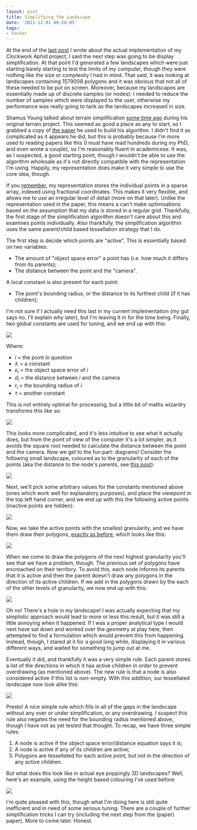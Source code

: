 ```yaml
---
layout: post
title: Simplifying the Landscape
date: '2011-12-01 09:28:05'
tags:
- hacker
---
```


At the end of the [last post] I wrote about the actual implementation of my Clockwork Aphid project, I said the next step was going to be display simplification. At that point I'd generated a few landscapes which were just starting barely starting to test the limits of my computer, though they were nothing like the size or complexity I had in mind. That said, it was looking at landscapes containing 1579008 polygons and it was obvious that not all of these needed to be put on screen. Moreover, because my landscapes are essentially made up of discrete samples (or nodes): I needed to reduce the number of samples which were displayed to the user, otherwise my performance was really going to tank as the landscapes increased in size. 

[last post]: /2010/10/22/now-in-eye-popping-3d

<!-- More -->

Shamus Young talked about terrain simplification [some time ago] during his original terrain project. This seemed as good a place as any to start, so I grabbed a copy of [the paper] he used to build his algorithm. I didn't find it as complicated as it appears he did, but this is probably because I'm more used to reading papers like this (I must have read hundreds during my PhD, and even wrote a couple), so I'm reasonably fluent in academicese. It was, as I suspected, a good starting point, though I wouldn't be able to use the algorithm wholesale as it's not directly compatible with the representation I'm using. Happily, my representation does make it very simple to use the core idea, though.

[some time ago]: http://www.shamusyoung.com/twentysidedtale/?p=142
[the paper]: http://citeseer.ist.psu.edu/viewdoc/summary?doi=10.1.1.14.4771

If you [remember], my representation stores the individual points in a sparse array, indexed using fractional coordinates. This makes it very flexible, and allows me to use an irregular level of detail (more on that later). Unlike the representation used in the paper, this means a can't make optimisations based on the assumption that my data is stored in a regular grid. Thankfully, the first stage of the simplification algorithm doesn't care about this and examines points individually. Also thankfully, the simplification algorithm uses the same parent/child based tessellation strategy that I do.

[remember]: /2010/10/19/youre-speaking-my-landscape-baby

The first step is decide which points are "active". This is essentially based on two variables: 

  * The amount of "object space error" a point has (i.e. how much it differs from its parents);
  * The distance between the point and the "camera".

A local constant is also present for each point: 

  * The point's bounding radius, or the distance to its furthest child (if it has children);

I'm not sure if I actually need this last in my current implementation (my gut says no, I'll explain why later), but I'm leaving it in for the time being. Finally, two global constants are used for tuning, and we end up with this: 

![](http://harveynick.files.wordpress.com/2011/12/simplificationequation21.png)

Where: 

  * _i_ = the point in question
  * _λ_ = a constant
  * _ε<sub>i</sub>_ = the object space error of _i_
  * _d<sub>i</sub>_ = the distance between _i_ and the camera
  * _r<sub>i</sub>_ = the bounding radius of _i_
  * _τ_ = another constant
  
This is not entirely optimal for processing, but a little bit of maths wizardry transforms this like so: 

![](http://harveynick.files.wordpress.com/2011/12/simplificationequation31.png)

This looks more complicated, and it's less intuitive to see what it actually does, but from the point of view of the computer it's a lot simpler, as it avoids the square root needed to calculate the distance between the point and the camera. Now we get to the fun part: diagrams! Consider the following small landscape, coloured as to the granularity of each of the points (aka the distance to the node's parents, see [this post]):

[this post]: /2010/10/22/fractal-errata

![](http://harveynick.files.wordpress.com/2011/12/allpoints.jpg)

Next, we'll pick some arbitrary values for the constants mentioned above (ones which work well for explanatory purposes), and place the viewpoint in the top left hand corner, and we end up with this the following active points (inactive points are hidden): 

![](http://harveynick.files.wordpress.com/2011/12/activepoints.jpg)

Now, we take the active points with the smallest granularity, and we have them draw their polygons, [exactly as before], which looks like this: 

[exactly as before]: /2010/10/22/now-in-eye-popping-3d

![](http://harveynick.files.wordpress.com/2011/12/smallestpolygons.jpg)

When we come to draw the polygons of the next highest granularity you'll see that we have a problem, though. The previous set of polygons have encroached on their territory. To avoid this, each node informs its parents that it is active and then the parent doesn't draw any polygons in the direction of its active children. If we add in the polygons drawn by the each of the other levels of granularity, we now end up with this: 

![](http://harveynick.files.wordpress.com/2011/12/filledpolygons.jpg)

Oh no! There's a hole in my landscape! I was actually expecting that my simplistic approach would lead to more or less this result, but it was still a little annoying when it happened. If I was a proper analytical type I would next have sat down and worked over the geometry at play here, then attempted to find a formulation which would prevent this from happening. Instead, though, I stared at it for a good long while, displaying it in various different ways, and waited for something to jump out at me.

Eventually it did, and thankfully it was a very simple rule. Each parent stores a list of the directions in which it has active children in order to prevent overdrawing (as mentioned above). The new rule is that a node is also considered active if this list is non-empty. With this addition, our tessellated landscape now look alike this:

![](http://harveynick.files.wordpress.com/2011/12/backfilledpolygons.jpg)

Presto! A nice simple rule which fills in all of the gaps in the landscape without any over or under simplification, or any overdrawing. I suspect this rule also negates the need for the bounding radius mentioned above, though I have not as yet tested that thought. To recap, we have three simple rules: 

  1. A node is active if the object space error/distance equation says it is;
  2. A node is active if any of its children are active;
  3. Polygons are tessellated for each active point, but not in the direction of any active children.

But what does this look like in actual eye poppingly 3D landscapes? Well, here's an example, using the height based colouring I've used before: 

![](http://harveynick.files.wordpress.com/2011/12/simplifiedlandscape.jpg) 

I'm quite pleased with this, though what I'm doing here is still quite inefficient and in need of some serious tuning. There are a couple of further simplification tricks I can try (including the next step from the (paper) paper). More to come later. Honest.
